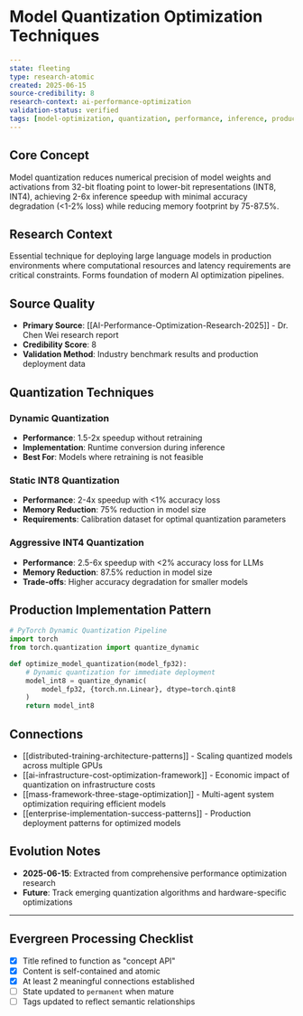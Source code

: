 # Model Quantization Optimization Techniques

```yaml
---
state: fleeting
type: research-atomic
created: 2025-06-15
source-credibility: 8
research-context: ai-performance-optimization
validation-status: verified
tags: [model-optimization, quantization, performance, inference, production]
---
```

## Core Concept

Model quantization reduces numerical precision of model weights and activations from 32-bit floating point to lower-bit representations (INT8, INT4), achieving 2-6x inference speedup with minimal accuracy degradation (<1-2% loss) while reducing memory footprint by 75-87.5%.

## Research Context

Essential technique for deploying large language models in production environments where computational resources and latency requirements are critical constraints. Forms foundation of modern AI optimization pipelines.

## Source Quality

- **Primary Source**: [[AI-Performance-Optimization-Research-2025]] - Dr. Chen Wei research report
- **Credibility Score**: 8
- **Validation Method**: Industry benchmark results and production deployment data

## Quantization Techniques

### Dynamic Quantization
- **Performance**: 1.5-2x speedup without retraining
- **Implementation**: Runtime conversion during inference
- **Best For**: Models where retraining is not feasible

### Static INT8 Quantization  
- **Performance**: 2-4x speedup with <1% accuracy loss
- **Memory Reduction**: 75% reduction in model size
- **Requirements**: Calibration dataset for optimal quantization parameters

### Aggressive INT4 Quantization
- **Performance**: 2.5-6x speedup with <2% accuracy loss for LLMs
- **Memory Reduction**: 87.5% reduction in model size
- **Trade-offs**: Higher accuracy degradation for smaller models

## Production Implementation Pattern

```python
# PyTorch Dynamic Quantization Pipeline
import torch
from torch.quantization import quantize_dynamic

def optimize_model_quantization(model_fp32):
    # Dynamic quantization for immediate deployment
    model_int8 = quantize_dynamic(
        model_fp32, {torch.nn.Linear}, dtype=torch.qint8
    )
    return model_int8
```

## Connections

- [[distributed-training-architecture-patterns]] - Scaling quantized models across multiple GPUs
- [[ai-infrastructure-cost-optimization-framework]] - Economic impact of quantization on infrastructure costs
- [[mass-framework-three-stage-optimization]] - Multi-agent system optimization requiring efficient models
- [[enterprise-implementation-success-patterns]] - Production deployment patterns for optimized models

## Evolution Notes

- **2025-06-15**: Extracted from comprehensive performance optimization research
- **Future**: Track emerging quantization algorithms and hardware-specific optimizations

---

## Evergreen Processing Checklist

- [x] Title refined to function as "concept API"
- [x] Content is self-contained and atomic
- [x] At least 2 meaningful connections established  
- [ ] State updated to `permanent` when mature
- [ ] Tags updated to reflect semantic relationships
